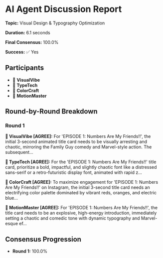 # AI Agent Discussion Report

**Topic:** Visual Design & Typography Optimization

**Duration:** 6.1 seconds

**Final Consensus:** 100.0%

**Success:** ✅ Yes

## Participants

- 🤖 **VisualVibe**
- 🤖 **TypeTech**
- 🤖 **ColorCraft**
- 🤖 **MotionMaster**

## Round-by-Round Breakdown

### Round 1

**🤖 VisualVibe [AGREE]:** For 'EPISODE 1: Numbers Are My Friends!!', the initial 3-second animated title card needs to be visually arresting and chaotic, mirroring the Family Guy comedy and Marvel-style action.  The subsequent...

**🤖 TypeTech [AGREE]:** For the 'EPISODE 1: Numbers Are My Friends!!' title card, prioritize a bold, impactful, and slightly chaotic font like a distressed sans-serif or a retro-futuristic display font, animated with rapid z...

**🤖 ColorCraft [AGREE]:** To maximize engagement for 'EPISODE 1: Numbers Are My Friends!!' on Instagram, the initial 3-second title card needs an electrifying color palette dominated by vibrant reds, oranges, and electric blue...

**🤖 MotionMaster [AGREE]:** For 'EPISODE 1: Numbers Are My Friends!!', the title card needs to be an explosive, high-energy introduction, immediately setting a chaotic and comedic tone with dynamic typography and Marvel-esque ef...

## Consensus Progression

- **Round 1:** 100.0%
